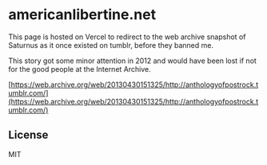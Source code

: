 # americanlibertine.net

This page is hosted on Vercel to redirect to the web archive snapshot of Saturnus as it once existed on tumblr, before they banned me.

This story got some minor attention in 2012 and would have been lost if not for the good people at the Internet Archive.

[https://web.archive.org/web/20130430151325/http://anthologyofpostrock.tumblr.com/](https://web.archive.org/web/20130430151325/http://anthologyofpostrock.tumblr.com/)

## License

MIT
